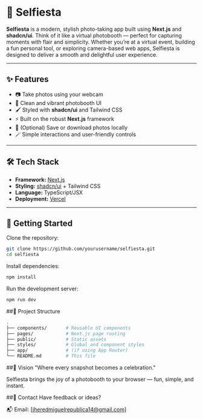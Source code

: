 # 📸 Selfiesta

**Selfiesta** is a modern, stylish photo-taking app built using **Next.js** and **shadcn/ui**. Think of it like a virtual photobooth — perfect for capturing moments with flair and simplicity. Whether you’re at a virtual event, building a fun personal tool, or exploring camera-based web apps, Selfiesta is designed to deliver a smooth and delightful user experience.

---

## ✨ Features

- 📷 Take photos using your webcam
- 🎉 Clean and vibrant photobooth UI
- 🖌️ Styled with **shadcn/ui** and Tailwind CSS
- ⚡ Built on the robust **Next.js** framework
- 💾 (Optional) Save or download photos locally
- 🪄 Simple interactions and user-friendly controls

---

## 🛠 Tech Stack

- **Framework:** [Next.js](https://nextjs.org/)
- **Styling:** [shadcn/ui](https://ui.shadcn.dev/) + Tailwind CSS
- **Language:** TypeScript/JSX
- **Deployment:** [Vercel](https://vercel.com/)

---

## 🚀 Getting Started

Clone the repository:

```bash
git clone https://github.com/yourusername/selfiesta.git
cd selfiesta
```

Install dependencies:

```bash
npm install
```

Run the development server:

```bash
npm run dev
```

##📂 Project Structure

```bash
.
├── components/       # Reusable UI components
├── pages/            # Next.js page routing
├── public/           # Static assets
├── styles/           # Global and component styles
├── app/              # (if using App Router)
└── README.md         # This file
```

##🎯 Vision
"Where every snapshot becomes a celebration."

Selfiesta brings the joy of a photobooth to your browser — fun, simple, and instant.

##📨 Contact
Have feedback or ideas?

📬 Email: [jheredmiguelrepublica14@gmail.com]
